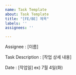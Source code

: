 ```yaml
---
name: Task Template
about: Task Template
title: "[FE/BE] 제목"
labels: ''
assignees: ''

---
```


Assignee : [이름]

Task Description : [작업 상세 내용]

Date : [작업일] ex) 7월 4일(화)

